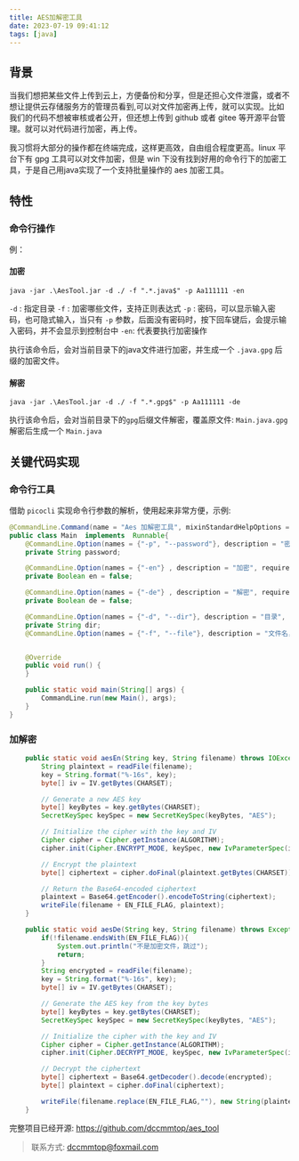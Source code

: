 ```yaml
---
title: AES加解密工具
date: 2023-07-19 09:41:12
tags: [java]
---
```


## 背景

当我们想把某些文件上传到云上，方便备份和分享，但是还担心文件泄露，或者不想让提供云存储服务方的管理员看到,可以对文件加密再上传，就可以实现。比如我们的代码不想被审核或者公开，但还想上传到 github 或者 gitee 等开源平台管理。就可以对代码进行加密，再上传。

我习惯将大部分的操作都在终端完成，这样更高效，自由组合程度更高。linux 平台下有 gpg 工具可以对文件加密，但是 win 下没有找到好用的命令行下的加密工具，于是自己用java实现了一个支持批量操作的 aes 加密工具。

## 特性

### 命令行操作

例：

#### 加密
```shell
java -jar .\AesTool.jar -d ./ -f ".*.java$" -p Aa111111 -en
```

`-d` : 指定目录
`-f` : 加密哪些文件，支持正则表达式
`-p` : 密码，可以显示输入密码，也可隐式输入，当只有 `-p` 参数，后面没有密码时，按下回车键后，会提示输入密码，并不会显示到控制台中
`-en`: 代表要执行加密操作

执行该命令后，会对当前目录下的java文件进行加密，并生成一个 `.java.gpg` 后缀的加密文件。

#### 解密

```shell
java -jar .\AesTool.jar -d ./ -f ".*.gpg$" -p Aa111111 -de
```

执行该命令后，会对当前目录下的`gpg`后缀文件解密，覆盖原文件: `Main.java.gpg` 解密后生成一个 `Main.java`


## 关键代码实现

### 命令行工具

借助 `picocli` 实现命令行参数的解析，使用起来非常方便，示例:

```java
@CommandLine.Command(name = "Aes 加解密工具", mixinStandardHelpOptions = true, version = "1.0", description = "")
public class Main  implements  Runnable{
    @CommandLine.Option(names = {"-p", "--password"}, description = "密码，小于等于16位", required = true,interactive = true, arity = "0..1", hidden = true)
    private String password;

    @CommandLine.Option(names = {"-en"} , description = "加密", required = false)
    private Boolean en = false;

    @CommandLine.Option(names = {"-de"} , description = "解密", required = false)
    private Boolean de = false;

    @CommandLine.Option(names = {"-d", "--dir"}, description = "目录", required = true)
    private String dir;
    @CommandLine.Option(names = {"-f", "--file"}, description = "文件名，支持正则表达式，例： java -jar .\\AesTool.jar -d ./ -f \".*.java$\" -p Aa111111 -en", required = true)


    @Override
    public void run() {
    }

    public static void main(String[] args) {
        CommandLine.run(new Main(), args);
    }
}
```

### 加解密
```java
    public static void aesEn(String key, String filename) throws IOException, NoSuchPaddingException, NoSuchAlgorithmException, InvalidAlgorithmParameterException, InvalidKeyException, IllegalBlockSizeException, BadPaddingException {
        String plaintext = readFile(filename);
        key = String.format("%-16s", key);
        byte[] iv = IV.getBytes(CHARSET);

        // Generate a new AES key
        byte[] keyBytes = key.getBytes(CHARSET);
        SecretKeySpec keySpec = new SecretKeySpec(keyBytes, "AES");

        // Initialize the cipher with the key and IV
        Cipher cipher = Cipher.getInstance(ALGORITHM);
        cipher.init(Cipher.ENCRYPT_MODE, keySpec, new IvParameterSpec(iv));

        // Encrypt the plaintext
        byte[] ciphertext = cipher.doFinal(plaintext.getBytes(CHARSET));

        // Return the Base64-encoded ciphertext
        plaintext = Base64.getEncoder().encodeToString(ciphertext);
        writeFile(filename + EN_FILE_FLAG, plaintext);
    }

    public static void aesDe(String key, String filename) throws Exception {
        if(!filename.endsWith(EN_FILE_FLAG)){
            System.out.println("不是加密文件，跳过");
            return;
        }
        String encrypted = readFile(filename);
        key = String.format("%-16s", key);
        byte[] iv = IV.getBytes(CHARSET);

        // Generate the AES key from the key bytes
        byte[] keyBytes = key.getBytes(CHARSET);
        SecretKeySpec keySpec = new SecretKeySpec(keyBytes, "AES");

        // Initialize the cipher with the key and IV
        Cipher cipher = Cipher.getInstance(ALGORITHM);
        cipher.init(Cipher.DECRYPT_MODE, keySpec, new IvParameterSpec(iv));

        // Decrypt the ciphertext
        byte[] ciphertext = Base64.getDecoder().decode(encrypted);
        byte[] plaintext = cipher.doFinal(ciphertext);

        writeFile(filename.replace(EN_FILE_FLAG,""), new String(plaintext, CHARSET));
    }

```

完整项目已经开源: https://github.com/dccmmtop/aes_tool


> 联系方式: dccmmtop@foxmail.com

